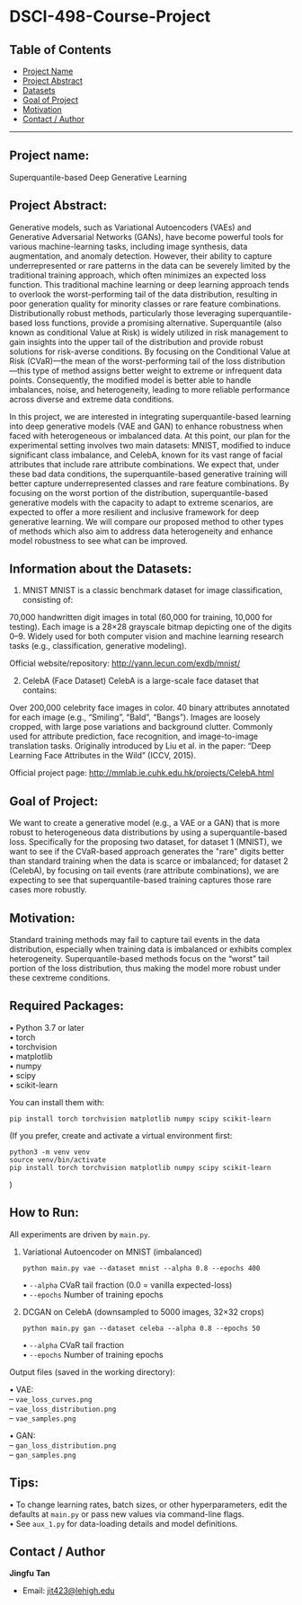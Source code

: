 # DSCI-498-Course-Project

## Table of Contents
- [Project Name](#project-name)
- [Project Abstract](#project-abstract)
- [Datasets](#datasets)
- [Goal of Project](#goal-of-project)
- [Motivation](#motivation)
- [Contact / Author](#contact--author)

---


## Project name:
Superquantile-based Deep Generative Learning

## Project Abstract:
Generative models, such as Variational Autoencoders (VAEs) and Generative Adversarial Networks (GANs), have become powerful tools for various machine-learning tasks, including image synthesis, data augmentation, and anomaly detection. However, their ability to capture underrepresented or rare patterns in the data can be severely limited by the traditional training approach, which often minimizes an expected loss function. This traditional machine learning or deep learning approach tends to overlook the worst-performing tail of the data distribution, resulting in poor generation quality for minority classes or rare feature combinations. Distributionally robust methods, particularly those leveraging superquantile-based loss functions, provide a promising alternative. Superquantile (also known as conditional Value at Risk) is widely utilized in risk management to gain insights into the upper tail of the distribution and provide robust solutions for risk-averse conditions. By focusing on the Conditional Value at Risk (CVaR)—the mean of the worst-performing tail of the loss distribution—this type of method assigns better weight to extreme or infrequent data points. Consequently, the modified model is better able to handle imbalances, noise, and heterogeneity, leading to more reliable performance across diverse and extreme data conditions.

In this project, we are interested in integrating superquantile-based learning into deep generative models (VAE and GAN) to enhance robustness when faced with heterogeneous or imbalanced data. At this point, our plan for the experimental setting involves two main datasets: MNIST, modified to induce significant class imbalance, and CelebA, known for its vast range of facial attributes that include rare attribute combinations. We expect that, under these bad data conditions, the superquantile-based generative training will better capture underrepresented classes and rare feature combinations.  By focusing on the worst portion of the distribution, superquantile-based generative models with the capacity to adapt to extreme scenarios, are expected to offer a more resilient and inclusive framework for deep generative learning. We will compare our proposed method to other types of methods which also aim to address data heterogeneity and enhance model robustness to see what can be improved.


## Information about the Datasets:
1. MNIST
MNIST is a classic benchmark dataset for image classification, consisting of:

70,000 handwritten digit images in total (60,000 for training, 10,000 for testing).
Each image is a 28×28 grayscale bitmap depicting one of the digits 0–9.
Widely used for both computer vision and machine learning research tasks (e.g., classification, generative modeling).

Official website/repository: http://yann.lecun.com/exdb/mnist/

2. CelebA (Face Dataset)
CelebA is a large-scale face dataset that contains:

Over 200,000 celebrity face images in color.
40 binary attributes annotated for each image (e.g., “Smiling”, “Bald”, “Bangs”).
Images are loosely cropped, with large pose variations and background clutter.
Commonly used for attribute prediction, face recognition, and image-to-image translation tasks.
Originally introduced by Liu et al. in the paper: “Deep Learning Face Attributes in the Wild” (ICCV, 2015).

Official project page: http://mmlab.ie.cuhk.edu.hk/projects/CelebA.html

## Goal of Project:
We want to create a generative model (e.g., a VAE or a GAN) that is more robust to heterogeneous data distributions by using a superquantile-based loss. Specifically for the proposing two dataset, for dataset 1 (MNIST), we want to see if the CVaR-based approach generates the "rare" digits better than standard training when the data is scarce or imbalanced; for dataset 2 (CelebA), by focusing on tail events (rare attribute combinations), we are expecting to see that superquantile-based training captures those rare cases more robustly.

## Motivation:
Standard training methods may fail to capture tail events in the data distribution, especially when training data is imbalanced or exhibits complex heterogeneity. Superquantile-based methods focus on the “worst” tail portion of the loss distribution, thus making the model more robust under these cextreme conditions.


## Required Packages:
• Python 3.7 or later  
• torch  
• torchvision  
• matplotlib  
• numpy  
• scipy  
• scikit-learn  

You can install them with:

    pip install torch torchvision matplotlib numpy scipy scikit-learn

(If you prefer, create and activate a virtual environment first:

    python3 -m venv venv
    source venv/bin/activate
    pip install torch torchvision matplotlib numpy scipy scikit-learn
)

## How to Run:
All experiments are driven by `main.py`.  
1. Variational Autoencoder on MNIST (imbalanced)
   
       python main.py vae --dataset mnist --alpha 0.8 --epochs 400  

   • `--alpha`     CVaR tail fraction (0.0 = vanilla expected-loss)  
   • `--epochs`    Number of training epochs  

3. DCGAN on CelebA (downsampled to 5000 images, 32×32 crops)  
   
       python main.py gan --dataset celeba --alpha 0.8 --epochs 50  

   • `--alpha`     CVaR tail fraction  
   • `--epochs`    Number of training epochs  

Output files (saved in the working directory):

• VAE:  
  – `vae_loss_curves.png`  
  – `vae_loss_distribution.png`  
  – `vae_samples.png`  

• GAN:  
  – `gan_loss_distribution.png`  
  – `gan_samples.png`  

## Tips:
• To change learning rates, batch sizes, or other hyperparameters, edit the defaults at `main.py` or pass new values via command-line flags.  
• See `aux_1.py` for data-loading details and model definitions.  

## Contact / Author
**Jingfu Tan**  
- Email: [jit423@lehigh.edu](jit423@lehigh.edu)   


